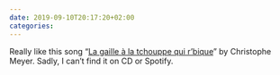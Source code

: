 ```yaml
---
date: 2019-09-10T20:17:20+02:00
categories:
---
```

Really like this song “[La gaille à la tchouppe qui r’bique](https://overcast.fm/+5dOKLezU/13:02)” by Christophe Meyer. Sadly, I can’t find it on CD or Spotify.